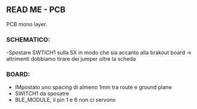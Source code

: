 ## READ ME - PCB

PCB mono layer.

### SCHEMATICO:
-Spostare SWTICH1 sulla SX in modo che sia accanto alla brakout board -> altrimenti dobbiamo tirare dei jumper oltre la scheda

### BOARD:
- IMpostato uno spacing di almeno 1mm tra route e ground plane
- SWITCH1 da sposatre
- BLE_MODULE, il pin 1 e 6 non ci servono
